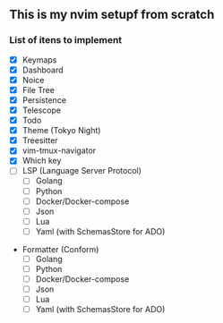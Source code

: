 ## This is my nvim setupf from scratch

### List of itens to implement

- [x] Keymaps
- [x] Dashboard
- [x] Noice
- [x] File Tree
- [x] Persistence
- [x] Telescope
- [x] Todo
- [x] Theme (Tokyo Night)
- [x] Treesitter
- [x] vim-tmux-navigator
- [x] Which key
- [ ] LSP (Language Server Protocol)
  - [ ] Golang
  - [ ] Python
  - [ ] Docker/Docker-compose
  - [ ] Json
  - [ ] Lua
  - [ ] Yaml (with SchemasStore for ADO)
- Formatter (Conform)
  - [ ] Golang
  - [ ] Python
  - [ ] Docker/Docker-compose
  - [ ] Json
  - [ ] Lua
  - [ ] Yaml (with SchemasStore for ADO)
